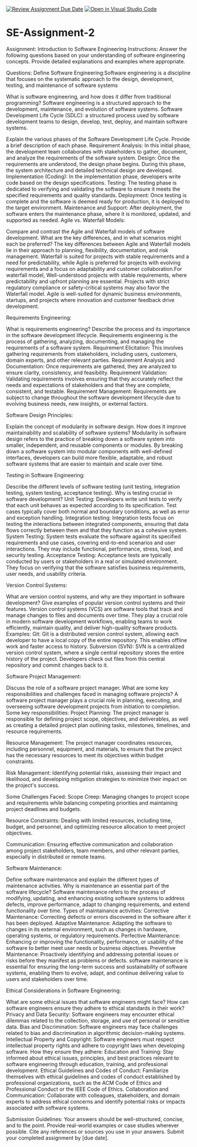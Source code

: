 [![Review Assignment Due Date](https://classroom.github.com/assets/deadline-readme-button-22041afd0340ce965d47ae6ef1cefeee28c7c493a6346c4f15d667ab976d596c.svg)](https://classroom.github.com/a/-ucQIGTc)
[![Open in Visual Studio Code](https://classroom.github.com/assets/open-in-vscode-2e0aaae1b6195c2367325f4f02e2d04e9abb55f0b24a779b69b11b9e10269abc.svg)](https://classroom.github.com/online_ide?assignment_repo_id=15278497&assignment_repo_type=AssignmentRepo)
# SE-Assignment-2
Assignment: Introduction to Software Engineering
Instructions:
Answer the following questions based on your understanding of software engineering concepts. Provide detailed explanations and examples where appropriate.

Questions:
Define Software Engineering:Software engineering is a discipline that focuses on the systematic approach to the design, development, testing, and maintenance of software systems

What is software engineering, and how does it differ from traditional programming? Software engineering is a structured approach to the development, maintenance, and evolution of software systems.
Software Development Life Cycle (SDLC): a structured process used by software development teams to design, develop, test, deploy, and maintain software systems.

Explain the various phases of the Software Development Life Cycle. Provide a brief description of each phase.
Requirement Analysis: In this initial phase, the development team collaborates with stakeholders to gather, document, and analyze the requirements of the software system.
Design: Once the requirements are understood, the design phase begins. During this phase, the system architecture and detailed technical design are developed. 
Implementation (Coding): In the implementation phase, developers write code based on the design specifications.
Testing: The testing phase is dedicated to verifying and validating the software to ensure it meets the specified requirements and quality standards.
Deployment: Once testing is complete and the software is deemed ready for production, it is deployed to the target environment.
Maintenance and Support: After deployment, the software enters the maintenance phase, where it is monitored, updated, and supported as needed. 
Agile vs. Waterfall Models:

Compare and contrast the Agile and Waterfall models of software development. What are the key differences, and in what scenarios might each be preferred? The key differences between Agile and Waterfall models lie in their approach to planning, flexibility, documentation, and risk management. Waterfall is suited for projects with stable requirements and a need for predictability, while Agile is preferred for projects with evolving requirements and a focus on adaptability and customer collaboration.For waterfall model, Well-understood projects with stable requirements, where predictability and upfront planning are essential. Projects with strict regulatory compliance or safety-critical systems may also favor the Waterfall model. Agile is well-suited for dynamic business environments, startups, and projects where innovation and customer feedback drive development.





Requirements Engineering:

What is requirements engineering? Describe the process and its importance in the software development lifecycle. Requirements engineering is the process of gathering, analyzing, documenting, and managing the requirements of a software system.
Requirement Elicitation: This involves gathering requirements from stakeholders, including users, customers, domain experts, and other relevant parties. 
Requirement Analysis and Documentation: Once requirements are gathered, they are analyzed to ensure clarity, consistency, and feasibility. 
Requirement Validation: Validating requirements involves ensuring that they accurately reflect the needs and expectations of stakeholders and that they are complete, consistent, and testable.
Requirement Management: Requirements are subject to change throughout the software development lifecycle due to evolving business needs, new insights, or external factors.
 
Software Design Principles:

Explain the concept of modularity in software design. How does it improve maintainability and scalability of software systems? Modularity in software design refers to the practice of breaking down a software system into smaller, independent, and reusable components or modules. By breaking down a software system into modular components with well-defined interfaces, developers can build more flexible, adaptable, and robust software systems that are easier to maintain and scale over time.

Testing in Software Engineering:

Describe the different levels of software testing (unit testing, integration testing, system testing, acceptance testing). Why is testing crucial in software development?
Unit Testing: Developers write unit tests to verify that each unit behaves as expected according to its specification. Test cases typically cover both normal and boundary conditions, as well as error and exception handling.
Integration testing: Integration tests focus on testing the interactions between integrated components, ensuring that data flows correctly between them and that they function as a cohesive system.
System Testing: System tests evaluate the software against its specified requirements and use cases, covering end-to-end scenarios and user interactions. They may include functional, performance, stress, load, and security testing.
Acceptance Testing: Acceptance tests are typically conducted by users or stakeholders in a real or simulated environment. They focus on verifying that the software satisfies business requirements, user needs, and usability criteria.

Version Control Systems:

What are version control systems, and why are they important in software development? Give examples of popular version control systems and their features.
Version control systems (VCS) are software tools that track and manage changes to files and documents over time. They play a crucial role in modern software development workflows, enabling teams to work efficiently, maintain quality, and deliver high-quality software products.
Examples: 
Git: Git is a distributed version control system, allowing each developer to have a local copy of the entire repository. This enables offline work and faster access to history.
Subversion (SVN): SVN is a centralized version control system, where a single central repository stores the entire history of the project. Developers check out files from this central repository and commit changes back to it.

Software Project Management:

Discuss the role of a software project manager. What are some key responsibilities and challenges faced in managing software projects? A software project manager plays a crucial role in planning, executing, and overseeing software development projects from initiation to completion. 
Some key responsibilities:
Project Planning: The project manager is responsible for defining project scope, objectives, and deliverables, as well as creating a detailed project plan outlining tasks, milestones, timelines, and resource requirements.

Resource Management: The project manager coordinates resources, including personnel, equipment, and materials, to ensure that the project has the necessary resources to meet its objectives within budget constraints.

Risk Management: Identifying potential risks, assessing their impact and likelihood, and developing mitigation strategies to minimize their impact on the project's success.

Some Challenges Faced:
Scope Creep: Managing changes to project scope and requirements while balancing competing priorities and maintaining project deadlines and budgets.

Resource Constraints: Dealing with limited resources, including time, budget, and personnel, and optimizing resource allocation to meet project objectives.

Communication: Ensuring effective communication and collaboration among project stakeholders, team members, and other relevant parties, especially in distributed or remote teams.


Software Maintenance:

Define software maintenance and explain the different types of maintenance activities. Why is maintenance an essential part of the software lifecycle?
Software maintenance refers to the process of modifying, updating, and enhancing existing software systems to address defects, improve performance, adapt to changing requirements, and extend functionality over time.
Types of maintainance activities:
Corrective Maintenance:
Correcting defects or errors discovered in the software after it has been deployed.
Adaptive Maintenance:
Adapting the software to changes in its external environment, such as changes in hardware, operating systems, or regulatory requirements.
Perfective Maintenance:
Enhancing or improving the functionality, performance, or usability of the software to better meet user needs or business objectives.
Preventive Maintenance:
Proactively identifying and addressing potential issues or risks before they manifest as problems or defects.
software maintenance is essential for ensuring the long-term success and sustainability of software systems, enabling them to evolve, adapt, and continue delivering value to users and stakeholders over time.

Ethical Considerations in Software Engineering:

What are some ethical issues that software engineers might face? How can software engineers ensure they adhere to ethical standards in their work? 
Privacy and Data Security: Software engineers may encounter ethical dilemmas related to the collection, storage, and use of personal or sensitive data.
Bias and Discrimination: Software engineers may face challenges related to bias and discrimination in algorithmic decision-making systems.
Intellectual Property and Copyright: Software engineers must respect intellectual property rights and adhere to copyright laws when developing software.
How they ensure they adhere:
Education and Training: Stay informed about ethical issues, principles, and best practices relevant to software engineering through education, training, and professional development.
Ethical Guidelines and Codes of Conduct: Familiarize themselves with ethical guidelines and codes of conduct established by professional organizations, such as the ACM Code of Ethics and Professional Conduct or the IEEE Code of Ethics.
Collaboration and Communication: Collaborate with colleagues, stakeholders, and domain experts to address ethical concerns and identify potential risks or impacts associated with software systems.

Submission Guidelines:
Your answers should be well-structured, concise, and to the point.
Provide real-world examples or case studies wherever possible.
Cite any references or sources you use in your answers.
Submit your completed assignment by [due date].